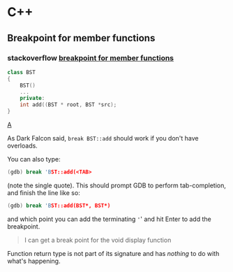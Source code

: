 # C++



## Breakpoint for member functions

### stackoverflow [breakpoint for member functions](https://stackoverflow.com/questions/35806129/c-gdb-breakpoint-for-member-functions)

```C++
class BST
{
    BST()
    ...
    private:
    int add((BST * root, BST *src);
}
```

[A](https://stackoverflow.com/a/35809049)

As Dark Falcon said, `break BST::add` should work if you don't have overloads.

You can also type:

```cpp
(gdb) break 'BST::add(<TAB>
```

(note the single quote). This should prompt GDB to perform tab-completion, and finish the line like so:

```cpp
(gdb) break 'BST::add(BST*, BST*)
```

and which point you can add the terminating `'`' and hit Enter to add the breakpoint.

> I can get a break point for the void display function

Function return type is not part of its signature and has *nothing* to do with what's happening.